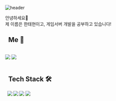 ![header](https://capsule-render.vercel.app/api?type=slice&color=0:54ffe9,20:a8deff,45:c9e1ff,90:efe3ff,100:edd7fc&height=250&section=header&text=INDEX1207&rotate=16&fontAlignY=30&fontAlign=70&fontColor=ffff&fontSize=90)

안녕하세요👋 <br>
제 이름은 한태현이고, 게임서버 개발을 공부하고 있습니다!

<h2> &nbsp; Me 🎈 </h2>
<br>
<div>
<img src="http://mazassumnida.wtf/api/v2/generate_badge?boj=index1225"/> <img src="http://mazandi.herokuapp.com/api?handle=index1225&theme=cold"/>
</div>
<br>

<h2><strong> &nbsp; Tech Stack 🛠️ <strong></h2>
<div> &nbsp;
<img src="https://img.shields.io/badge/C++-%23f0379a.svg?style=flat&logo=c%2B%2B&logoColor=white"/> <img src="https://img.shields.io/badge/C%23-%23239120.svg?style=flat&logo=c-sharp&logoColor=white"/> <img src="https://img.shields.io/badge/IOCP-blue.svg?style=flat&logo=Windows&logoColor=white"> <img src="https://img.shields.io/badge/Unity-%23000000.svg?style=flat&logo=unity&logoColor=white"/>
</div>
